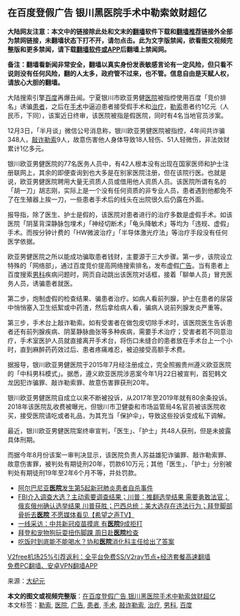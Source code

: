  <h2>在百度登假广告 银川黑医院手术中勒索敛财超亿</h2> <p class="notice"><b>大陆网友注意：本文中的链接除此处和文末的<a href="https://github.com/bannedbook/fanqiang" >翻墙</a>软件下载和<a href="https://github.com/killgcd/justmysocks/blob/master/README.md">翻墙推荐</a>链接外全部为禁网链接，未翻墙状态下打不开，请勿点击。此为文字版禁闻，欲看图文视频完整版和更多禁闻，请下载<a href="https://github.com/bannedbook/fanqiang">翻墙软件或APP</a>后翻墙上禁闻网。</p><p>备注：翻墙看新闻非常安全，翻墙以真实身份发表敏感言论有一定风险，但只看不说则没有任何风险，翻的人太多，政府管不过来，也不管。信息自由是天赋人权，请放心大胆的翻墙。</b></p>  <div class="entry"> <p id="conimg">大陆搜索引擎<a href="https://www.bannedbook.org/bnews/tag/%e7%99%be%e5%ba%a6/" class="st_tag internal_tag" rel="tag" title="标签 百度 下的日志">百度</a>再爆丑闻。宁夏银川市欧亚男健<a href="https://www.bannedbook.org/bnews/tag/%E5%8C%BB%E9%99%A2/" class="st_tag internal_tag" rel="tag" title="标签 医院 下的日志">医院</a>被指控使用百度「竞价排名」诱骗<a href="https://www.bannedbook.org/bnews/tag/%E6%82%A3%E8%80%85/" class="st_tag internal_tag" rel="tag" title="标签 患者 下的日志">患者</a>，之后在<a href="https://www.bannedbook.org/bnews/tag/%e6%89%8b%e6%9c%af/" class="st_tag internal_tag" rel="tag" title="标签 手术 下的日志">手术</a>中逼迫患者接受假手术和<a href="https://www.bannedbook.org/bnews/tag/%e6%b2%bb%e7%96%97/" class="st_tag internal_tag" rel="tag" title="标签 治疗 下的日志">治疗</a>，<a href="https://www.bannedbook.org/bnews/tag/%E5%8B%92%E7%B4%A2/" class="st_tag internal_tag" rel="tag" title="标签 勒索 下的日志">勒索</a>患者约1亿元（人民币，下同），该案近日终审，该医院被指是假医院，同时有4名当地官员涉案。</p> <p>12月3日，「半月谈」微信公号消息称，银川欧亚男健医院被指控，4年间共诈骗348人，<a href="https://www.bannedbook.org/bnews/tag/%E6%95%B2%E8%AF%88%E5%8B%92%E7%B4%A2/" class="st_tag internal_tag" rel="tag" title="标签 敲诈勒索 下的日志">敲诈勒索</a>9人，故意伤害他人身体导致18人轻伤、51人轻微伤，非法敛财累计1亿多元。</p> <p>银川欧亚男健医院的77名医务人员中，有42人根本没有出现在国家医师和护士注册联网上，其余的即便查询到也大多是在别家医院注册，但在该院行医。也就是说，欧亚男健医院聘用大量无资质人员或借用他人资质人员。该医院所谓有名的「胡一刀」胡志刚，实际上是一个没有任何资质的非专业人员，患者遇到他都免不了在生殖器上挨一刀，一些患者手术后的线头在出院很久后仍露在外面。</p> <p>报导指，除了医生、护士是假的，该医院对患者进行的治疗多数是虚假手术。如该医院「阴茎背深静脉包埋术」「神经切断术」「龟头降敏术」等均为「违规、虚假」手术。而按分钟计费的「HW微波治疗」「半导体激光疗法」等治疗手段没有任何医学依据。</p>  <p>欧亚男健医院之所以能成功骗取患者钱财，主要源于三大步骤。第一步，该院设立特殊的「网络部」，通过百度竞价提高网络搜索排名，发布虚假<a href="https://www.bannedbook.org/bnews/tag/%e5%b9%bf%e5%91%8a/" class="st_tag internal_tag" rel="tag" title="标签 广告 下的日志">广告</a>。当有患者上百度搜索<a href="https://www.bannedbook.org/bnews/tag/%e7%94%b7%e7%a7%91/" class="st_tag internal_tag" rel="tag" title="标签 男科 下的日志">男科</a>疾病问题时，网页自动跳出该医院对话框，接着「聊单人员」冒充医务人员，诱骗患者就医。</p> <p>第二步，炮制虚假的检查结果、骗患者治疗。如病人看前列腺，护士在患者的尿袋中悄悄塞入卫生纸絮或中药渣，然后拿给病人看，骗病人说前列腺发炎严重等。</p> <p>第三步，手术台上敲诈勒索。如有受害者在做包皮切除手术时，该医院医生告诉患者还有前列腺疾病、阴茎静脉曲张等多种疾病，需要手术治疗；受害者若不同意治疗，手术室医护人员就直接离开手术台，将伤口未缝合的患者放在手术台上一个小时，直到麻醉药药效过后、患者疼痛难忍，被迫接受高额手术费。</p> <p>据报导，银川欧亚男健医院于2015年7月经注册成立，完全照搬贵州遵义欧亚医院的「中科男科模式」。据悉，遵义欧亚医院涉恶案今年1月22日被宣判，首犯韩文龙因犯诈骗罪、敲诈勒索罪、故意伤害罪获刑20年。</p>  <p>银川欧亚男健医院自成立以来不断被投诉，从2017年至2019年就有80余条投诉。2018年该医院乱收费被曝光，但银川市卫健委和市场监管局4名官员被该医院收买，接受医院请吃或者礼品，为其充当「保护伞」，导致这些投诉变成私下调解。</p> <p>最近，银川欧亚男健医院案终审宣判，「医生」、「护士」共48人获刑，但是未披露具体刑期。</p> <p>而据今年8月份该案一审判决显示，该医院负责人苏益雄犯诈骗罪、敲诈勒索罪、故意伤害罪，被判处有期徒刑20年，罚款610万元；其他「医生」、「护士」分别被判处有期徒刑19年至2年6个月不等，并处罚款。</p> <ul class='op-related-articles' title='相关阅读'> <li><a href='https://www.bannedbook.org/bnews/baitai/20201201/1440288.html' target='_blank'>阿尔巴尼亚<b>医院</b>发生第5起新冠肺炎患者自杀事件</a></li> <li><a href='https://www.bannedbook.org/bnews/cbnews/20201130/1439644.html' target='_blank'>FBI介入调查大选？主动索要调查结果；川普：推翻选举结果 需要勇敢法官；俄亥俄州确认选举结果 川普获胜；巴西总统：美大选存在违法行为；拜登脚部骨折去<b>医院</b> 不愿媒体看见【希望之声TV】</a></li> <li><a href='https://www.bannedbook.org/bnews/cbnews/20201130/1439329.html' target='_blank'>一线采访：中共新冠疫苗摸底 有<b>医院</b>9成拒打</a></li> <li><a href='https://www.bannedbook.org/bnews/comments/20201130/1439317.html' target='_blank'>拜登和宠物狗玩耍扭伤脚踝 周日赴<b>医院</b>检查</a></li> <li><a href='https://www.bannedbook.org/bnews/health/20201130/1439306.html' target='_blank'>吃饭时到底能不能喝水？协和<b>医院</b>消化科主任给出了答案</a></li> </ul> <p class="texttj"> <a href="https://github.com/bannedbook/fanqiang/wiki/V2ray%E6%9C%BA%E5%9C%BA" target="_blank">V2free机场25%引荐返利：全平台免费SS/V2ray节点+经济套餐高速翻墙</a><br/> <a href="https://github.com/bannedbook/fanqiang/wiki/%E7%A6%81%E9%97%BB%E7%BD%91%E5%AE%89%E5%8D%93%E7%BF%BB%E5%A2%99%E6%96%B0%E9%97%BBAPP" target="_blank">免费PC翻墙、安卓VPN翻墙APP</a></p><p> 来源：<span class='wp_keywordlink_affiliate'><a href="http://www.epochtimes.com/" title="大纪元" target="_blank">大纪元</a></span> </p> <a name='sharetosocial'></a>       <div><b>本文的图文或视频完整版</b>：<a href='https://www.bannedbook.org/bnews/cbnews/20201204/1441982.html'>在百度登假广告 银川黑医院手术中勒索敛财超亿</a></div>  </div><!--END ENTRY--> <div class="postfooter"> <div>本文标签：<a href="https://www.bannedbook.org/bnews/tag/%E5%8B%92%E7%B4%A2/" rel="tag">勒索</a>, <a href="https://www.bannedbook.org/bnews/tag/%E5%8C%BB%E9%99%A2/" rel="tag">医院</a>, <a href="https://www.bannedbook.org/bnews/tag/%e5%b9%bf%e5%91%8a/" rel="tag">广告</a>, <a href="https://www.bannedbook.org/bnews/tag/%E6%82%A3%E8%80%85/" rel="tag">患者</a>, <a href="https://www.bannedbook.org/bnews/tag/%e6%89%8b%e6%9c%af/" rel="tag">手术</a>, <a href="https://www.bannedbook.org/bnews/tag/%E6%95%B2%E8%AF%88%E5%8B%92%E7%B4%A2/" rel="tag">敲诈勒索</a>, <a href="https://www.bannedbook.org/bnews/tag/%e6%b2%bb%e7%96%97/" rel="tag">治疗</a>, <a href="https://www.bannedbook.org/bnews/tag/%e7%94%b7%e7%a7%91/" rel="tag">男科</a>, <a href="https://www.bannedbook.org/bnews/tag/%e7%99%be%e5%ba%a6/" rel="tag">百度</a></div>  </div><!--END POSTFOOTER--> 